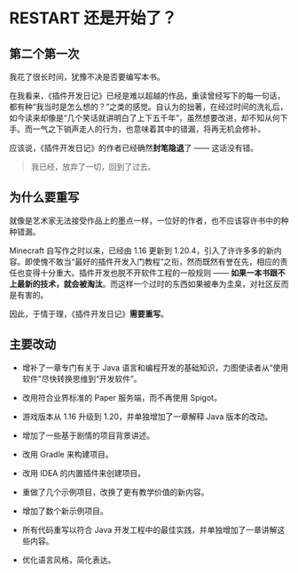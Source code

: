 # RESTART 还是开始了？

## 第二个第一次

我花了很长时间，犹豫不决是否要编写本书。

在我看来，《插件开发日记》已经是难以超越的作品，重读曾经写下的每一句话，都有种“我当时是怎么想的？”之类的感觉。自认为的拙著，在经过时间的洗礼后，如今读来却像是“几个笑话就讲明白了上下五千年”，虽然想要改进，却不知从何下手。而一气之下销声走人的行为，也意味着其中的错漏，将再无机会修补。

应该说，《插件开发日记》的作者已经确然**封笔隐退**了 —— 这话没有错。

> 我已经，放弃了一切，回到了过去。

## 为什么要重写

就像是艺术家无法接受作品上的墨点一样，一位好的作者，也不应该容许书中的种种错漏。

Minecraft 自写作之时以来，已经由 1.16 更新到 1.20.4，引入了许许多多的新内容。即使愧不敢当“最好的插件开发入门教程”之衔，然而既然有誉在先，相应的责任也变得十分重大。插件开发也脱不开软件工程的一般规则 —— **如果一本书跟不上最新的技术，就会被淘汰**。而这样一个过时的东西如果被奉为圭臬，对社区反而是有害的。

因此，于情于理，《插件开发日记》**需要重写**。

## 主要改动

- 增补了一章专门有关于 Java 语言和编程开发的基础知识，力图使读者从“使用软件”尽快转换思维到“开发软件”。

- 改用符合业界标准的 Paper 服务端，而不再使用 Spigot。

- 游戏版本从 1.16 升级到 1.20，并单独增加了一章解释 Java 版本的改动。

- 增加了一些基于剧情的项目背景讲述。

- 改用 Gradle 来构建项目。

- 改用 IDEA 的内置插件来创建项目。

- 重做了几个示例项目，改换了更有教学价值的新内容。

- 增加了数个新示例项目。

- 所有代码重写以符合 Java 开发工程中的最佳实践，并单独增加了一章讲解这些内容。

- 优化语言风格，简化表达。

# 
